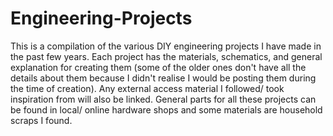 # Engineering-Projects
This is a compilation of the various DIY engineering projects I have made in the past few years. Each project has the materials, schematics, and general explanation for creating them (some of the older ones don't have all the details about them because I didn't realise I would be posting them during the time of creation). Any external access material I followed/ took inspiration from will also be linked. General parts for all these projects can be found in local/ online hardware shops and some materials are household scraps I found.
